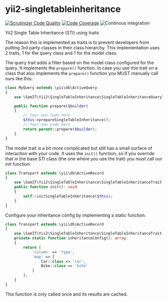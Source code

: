 # yii2-singletableinheritance
[![Scrutinizer Code Quality](https://scrutinizer-ci.com/g/SAM-IT/yii2-singletableinheritance/badges/quality-score.png?b=master)](https://scrutinizer-ci.com/g/SAM-IT/yii2-singletableinheritance/?branch=master)
[![Code Coverage](https://scrutinizer-ci.com/g/SAM-IT/yii2-singletableinheritance/badges/coverage.png?b=master)](https://scrutinizer-ci.com/g/SAM-IT/yii2-singletableinheritance/?branch=master)
![Continous integration](https://github.com/SAM-IT/yii2-singletableinheritance/workflows/Continous%20integration/badge.svg)

Yii2 Single Table Inheritance (STI) using traits

The reason this is implemented as traits is to prevent developers from putting 3rd party classes in their class hierarchy.
This implementation uses 2 traits, 1 for the query class and 1 for the model class.

The query trait adds a filter based on the model class configured for the query. It implements the `prepare()` function.
In case you use this trait on a class that also implements the `prepare()` function you MUST manually call ours like this:
```php
class MyQuery extends \yii\db\ActiveQuery 
{
    use \SamIT\Yii2\SingleTableInheritance\SingleTableInheritanceQueryTrait;

    public function prepare($builder) 
    {
        // Your own code here
        $this->prepareSingleTableInheritance();
        // Your own code here
        return parent::prepare($builder);
    }
}
```

The model trait is a bit more complicated but still has a small surface of interaction with your code. It uses the `init()`
function, so if you override that in the base STI class (the one where you use the trait) you must call our init function:
```php
class Transport extends \yii\db\ActiveRecord 
{
    use \SamIT\Yii2\SingleTableInheritance\SingleTableInheritanceTrait;
    public function init(): void 
    {
        self::initSingleTableInheritance($this);
    } 
}
``` 

Configure your inheritance config by implementing a static function:
```php
class Transport extends \yii\db\ActiveRecord 
{
    use \SamIT\Yii2\SingleTableInheritance\SingleTableInheritanceTrait;
    private static function inheritanceConfig(): array
    {
        return [
            'column' => 'type',
            'map' => [
                Car::class => 'car',
                Bike::class => 'bike'
            ]    
        ];       
    }
}
```
This function is only called once and its results are cached.